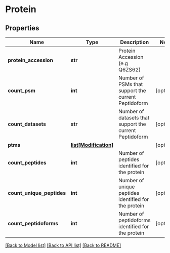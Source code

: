 # Protein

## Properties
Name | Type | Description | Notes
------------ | ------------- | ------------- | -------------
**protein_accession** | **str** | Protein Accession (e.g Q6ZS62) | 
**count_psm** | **int** | Number of PSMs that support the current Peptidoform | [optional] 
**count_datasets** | **str** | Number of datasets that support the current Peptidoform | [optional] 
**ptms** | [**list[Modification]**](Modification.md) |  | [optional] 
**count_peptides** | **int** | Number of peptides identified for the protein | [optional] 
**count_unique_peptides** | **int** | Number of unique peptides identified for the protein | [optional] 
**count_peptidoforms** | **int** | Number of peptidoforms identified for the protein | [optional] 

[[Back to Model list]](../README.md#documentation-for-models) [[Back to API list]](../README.md#documentation-for-api-endpoints) [[Back to README]](../README.md)


